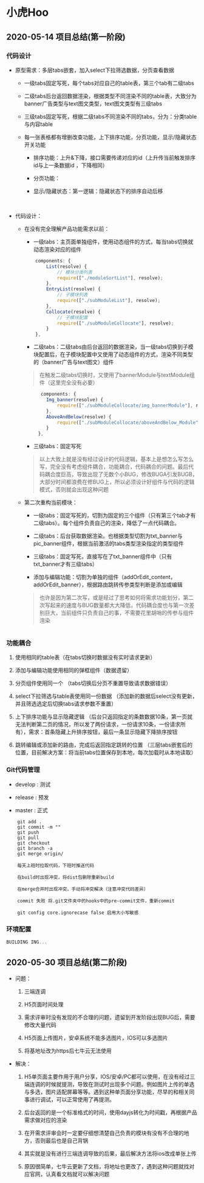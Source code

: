 # 小虎Hoo

## 2020-05-14 项目总结(第一阶段)

### 代码设计

- 原型需求：多层tabs嵌套，加入select下拉筛选数据，分页查看数据

    - 一级tabs固定写死，每个tabs对应自己的table表，第三个tab有二级tabs

    - 二级tabs后台返回数据渲染，根据类型不同渲染不同的table表，大致分为banner广告类型与text图文类型，text图文类型有三级tabs

    - 三级tabs固定写死，根据二级tabs不同渲染不同的tabs，分为：分类table与内容table

    - 每一张表格都有增删改查功能，上下排序功能，分页功能，显示/隐藏状态开关功能

        - 排序功能：上升&下降，接口需要传递对应的id（上升传当前触发排序id与上一条数据id ，下降相同）

        - 分页功能：

        - 显示/隐藏状态：第一逻辑：隐藏状态下的排序自动后移

        <img :src="$withBase('/image/XHhoo-01.png')">

        <img :src="$withBase('/image/XHhoo-02.png')">

- 代码设计：

    - 在没有完全理解产品功能需求以前：

        - 一级tabs：主页面单独组件，使用动态组件的方式，每当tabs切换就动态渲染对应的组件

        ```js
            components: {
                List(resolve) {
                    // 模块分类列表
                    require(["./moduleSortList"], resolve);
                },
                EntryList(resolve) {
                    // 子模块列表
                    require(["./subModuleList"], resolve);
                },
                Collocate(resolve) {
                    // 子模块配置
                    require(["./subModuleCollocate"], resolve);
                }
            },

        ```

        - 二级tabs：二级tabs由后台返回的数据渲染，当一级tabs切换到子模块配置后，在子模块配置中又使用了动态组件的方式，渲染不同类型的（banner广告与text图文）组件

        > 在触发二级tabs切换时，又使用了bannerModule与textModule组件（这里完全没有必要）

        ```js
              components: {
                Img_banner(resolve) {
                    require(["./subModuleCollocate/img_bannerModule"], resolve);
                },
                AboveAndBelow(resolve) {
                    require(["./subModuleCollocate/aboveAndBelow_Module"], resolve);
                }
             },

        ```

        - 三级tabs：固定写死

        > 以上大致上就是没有经过设计的代码逻辑，基本上是想怎么写怎么写，完全没有考虑组件耦合，功能耦合，代码耦合的问题。最后代码耦合度巨高，导致出现了无数个小BUG，修改BUGA引发BUGB，大部分时间都浪费在修BUG上，所以必须设计好组件与代码的逻辑模式，否则就会出现这种问题

    - 第二次重构当前模块：

        - 一级tabs：固定写死的，切割为固定的三个组件（只有第三个tab才有二级tabs）。每个组件负责自己的渲染，降低了一点代码耦合。

        - 二级tabs：后台获取数据渲染。也根据类型切割为txt_banner与pic_banner组件，根据当前激活的tabs类型渲染指定的类型组件

        - 三级tabs：固定写死，直接写在了txt_banner组件中（只有txt_banner才有三级tabs）

        - 添加与编辑功能：切割为单独的组件（addOrEdit_content，addOrEdit_banner），根据路由跳转传参类型判断是添加或编辑

        > 也许是因为第二次写，或是经过了思考如何将需求功能划分，第二次写起来的速度与BUG数量都大大降低，代码耦合度也与第一次差别巨大，当前组件只负责自己的事，不需要花里胡哨的传参与组件渲染

        <img :src="$withBase('/image/XHhoo-03.png')">

### 功能耦合

1. 使用相同的table表（在tabs切换时数据没有实时请求更新）

2. 添加与编辑功能使用相同的弹框组件（数据遗留）

3. 分页组件使用同一个 （tabs切换后分页不重置导致请求数据错误）

4. select下拉筛选与table表使用同一份数据 （添加新的数据后select没有更新，并且筛选选定后切换tabs请求参数不重置）

5. 上下排序功能与显示隐藏逻辑 （后台只返回指定的条数数据10条，第一页就无法判断第二页的情况，所以发了两份请求，一份请求10条，一份请求所有），需求：首条隐藏上升排序按钮，最后一条显示隐藏下降排序按钮

6. 跳转编辑或添加新的路由，完成后返回指定跳转的位置 （三层tabs嵌套后的位置，目前解决方案：将当前tabs位置保存到本地，每次加载时从本地读取）

### Git代码管理

- develop : 测试

- release : 预发

- master : 正式

```git
    git add . 
    git commit -m ""
    git push 
    git pull
    git checkout 
    git branch -a 
    git merge origin/

    每天上班时拉取代码，下班时推送代码

    在build时出现冲突，将dist包删除重新build

    在merge合并时出现冲突，手动将冲突解决（注意冲突代码差异）

    commit 失败 将.git文件夹中的hooks中的pre-commit文件，重新commit

    git config core.ignorecase false 启用大小写敏感

```

### 环境配置

```js
BUILDING ING...
```


## 2020-05-30 项目总结(第二阶段)

- 问题：

    1. 三端连调

    2. H5页面时间处理

    3. 需求评审时没有发现的不合理的问题，遗留到开发阶段出现BUG后，需要修改大量代码

    4. H5页面上传图片，安卓系统不能多选图片，IOS可以多选图片

    5. 将基地址改为https后七牛云无法使用

- 解决：

    1. H5单页面主要作用于用户分享，IOS/安卓/PC都可以使用，在没有经过三端连调的时候就提测，导致在测试时出现多个问题。例如图片上传的单选与多选，图片适配屏幕等等。遇到这种单页面分享功能，尽早的和相关同事进行调试，可以正常使用了再提测。

    2. 后台返回的是一个标准格式的时间，使用dayjs转化为时间戳，再根据产品需求做对应的渲染

    3. 在开需求评审会时一定要仔细想清楚自己负责的模块有没有不合理的地方，否则最后也是自己背锅

    4. 其实就是没有进行三端连调导致的后果，最后解决方法将ios改成单张上传

    5. 原因很简单，七牛云更新了文档，将地址也更改了，遇到这种问题就找对应官网，认真看文档就可以解决问题